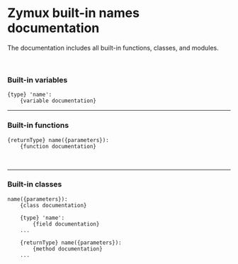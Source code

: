 # **Zymux built-in names documentation**
The documentation includes all built-in functions, classes, and modules.

<br>

### Built-in variables

```
{type} 'name':
    {variable documentation}
```

---

### Built-in functions

```
{returnType} name({parameters}):
    {function documentation}
```

<br>

---

### Built-in classes

```
name({parameters}):
    {class documentation}

    {type} 'name':
        {field documentation}
    ...

    {returnType} name({parameters}):
        {method documentation}
    ...

```
